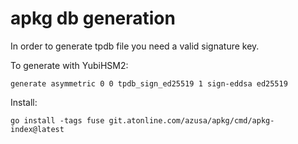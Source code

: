 # apkg db generation

In order to generate tpdb file you need a valid signature key.

To generate with YubiHSM2:

	generate asymmetric 0 0 tpdb_sign_ed25519 1 sign-eddsa ed25519

Install:

	go install -tags fuse git.atonline.com/azusa/apkg/cmd/apkg-index@latest
